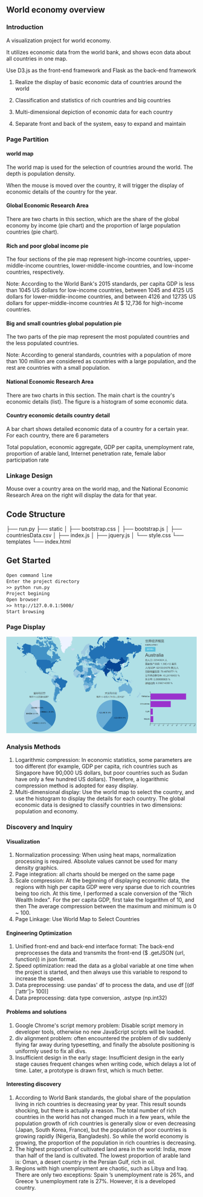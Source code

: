 ## World economy overview


### Introduction

A visualization project for world economy.

It utilizes economic data from the world bank, and shows econ data about all countries in one map.

Use D3.js as the front-end framework and Flask as the back-end framework

1. Realize the display of basic economic data of countries around the world

2. Classification and statistics of rich countries and big countries

3. Multi-dimensional depiction of economic data for each country

4. Separate front and back of the system, easy to expand and maintain


### Page Partition

#### world map

The world map is used for the selection of countries around the world. The depth is population density.

When the mouse is moved over the country, it will trigger the display of economic details of the country for the year.

#### Global Economic Research Area

There are two charts in this section, which are the share of the global economy by income (pie chart) and the proportion of large population countries (pie chart).

#### Rich and poor global income pie

The four sections of the pie map represent high-income countries, upper-middle-income countries, lower-middle-income countries, and low-income countries, respectively.

Note: According to the World Bank's 2015 standards, per capita GDP is less than 1045 US dollars for low-income countries, between 1045 and 4125 US dollars for lower-middle-income countries, and between 4126 and 12735 US dollars for upper-middle-income countries At $ 12,736 for high-income countries.

#### Big and small countries global population pie

The two parts of the pie map represent the most populated countries and the less populated countries.

Note: According to general standards, countries with a population of more than 100 million are considered as countries with a large population, and the rest are countries with a small population.

#### National Economic Research Area

There are two charts in this section. The main chart is the country's economic details (list). The figure is a histogram of some economic data.

#### Country economic details country detail

A bar chart shows detailed economic data of a country for a certain year. For each country, there are 6 parameters

Total population, economic aggregate, GDP per capita, unemployment rate, proportion of arable land, Internet penetration rate, female labor participation rate


### Linkage Design

Mouse over a country area on the world map, and the National Economic Research Area on the right will display the data for that year.


## Code Structure

├── run.py
├── static
│   ├── bootstrap.css
│   ├── bootstrap.js
│   ├── countriesData.csv
│   ├── index.js
│   ├── jquery.js
│   └── style.css
└── templates
    └── index.html


## Get Started

```
Open command line
Enter the project directory
>> python run.py
Project begining
Open browser
>> http://127.0.0.1:5000/
Start browsing
```

### Page Display

<img src = "view.png">

### Analysis Methods

1. Logarithmic compression: In economic statistics, some parameters are too different (for example, GDP per capita, rich countries such as Singapore have 90,000 US dollars, but poor countries such as Sudan have only a few hundred US dollars). Therefore, a logarithmic compression method is adopted for easy display.
2. Multi-dimensional display: Use the world map to select the country, and use the histogram to display the details for each country. The global economic data is designed to classify countries in two dimensions: population and economy.

### Discovery and Inquiry

#### Visualization

1. Normalization processing: When using heat maps, normalization processing is required. Absolute values ​​cannot be used for many density graphics.
2. Page integration: all charts should be merged on the same page
3. Scale compression: At the beginning of displaying economic data, the regions with high per capita GDP were very sparse due to rich countries being too rich. At this time, I performed a scale conversion of the "Rich Wealth Index". For the per capita GDP, first take the logarithm of 10, and then The average compression between the maximum and minimum is 0 ~ 100.
4. Page Linkage: Use World Map to Select Countries

#### Engineering Optimization

1. Unified front-end and back-end interface format: The back-end preprocesses the data and transmits the front-end ($ .getJSON (url, function)) in json format.
2. Speed ​​optimization: read the data as a global variable at one time when the project is started, and then always use this variable to respond to increase the speed.
3. Data preprocessing: use pandas' df to process the data, and use df [(df ['attr']> 100)]
4. Data preprocessing: data type conversion, .astype (np.int32)

#### Problems and solutions

1. Google Chrome's script memory problem: Disable script memory in developer tools, otherwise no new JavaScript scripts will be loaded.
2. div alignment problem: often encountered the problem of div suddenly flying far away during typesetting, and finally the absolute positioning is uniformly used to fix all divs.
3. Insufficient design in the early stage: Insufficient design in the early stage causes frequent changes when writing code, which delays a lot of time. Later, a prototype is drawn first, which is much better.

#### Interesting discovery

1. According to World Bank standards, the global share of the population living in rich countries is decreasing year by year. This result sounds shocking, but there is actually a reason. The total number of rich countries in the world has not changed much in a few years, while the population growth of rich countries is generally slow or even decreasing (Japan, South Korea, France), but the population of poor countries is growing rapidly (Nigeria, Bangladesh). So while the world economy is growing, the proportion of the population in rich countries is decreasing.
2. The highest proportion of cultivated land area in the world: India, more than half of the land is cultivated. The lowest proportion of arable land is: Oman, a desert country in the Persian Gulf, rich in oil.
3. Regions with high unemployment are chaotic, such as Libya and Iraq. There are only two exceptions: Spain ’s unemployment rate is 26%, and Greece ’s unemployment rate is 27%. However, it is a developed country.

